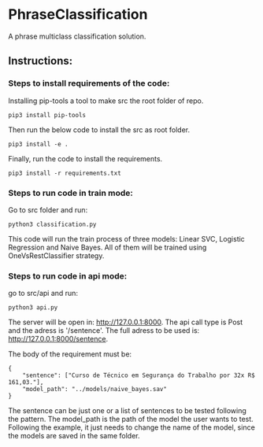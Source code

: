 # PhraseClassification
A phrase multiclass classification solution.

## Instructions:

### Steps to install requirements of the code:

Installing pip-tools a tool to make src the root folder of repo.
```
pip3 install pip-tools
```
Then run the below code to install the src as root folder.
```
pip3 install -e .
```
Finally, run the code to install the requirements.
```
pip3 install -r requirements.txt
```

### Steps to run code in train mode:

Go to src folder and run:
```
python3 classification.py
```

This code will run the train process of three models: Linear SVC, Logistic Regression and Naive Bayes.
All of them will be trained using OneVsRestClassifier strategy.

### Steps to run code in api mode:

go to src/api and run:
```
python3 api.py
```

The server will be open in: http://127.0.0.1:8000. The api call type is Post and the adress is '/sentence'.
The full adress to be used is: http://127.0.0.1:8000/sentence.

The body of the requirement must be:

```
{
	"sentence": ["Curso de Técnico em Segurança do Trabalho por 32x R$ 161,03."],
	"model_path": "../models/naive_bayes.sav"
}
```
The sentence can be just one or a list of sentences to be tested following the pattern.
The model_path is the path of the model the user wants to test.
Following the example, it just needs to change the name of the model, since the models are saved in the same folder.


